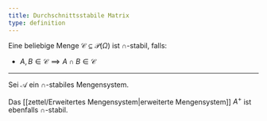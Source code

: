 ```yaml
---
title: Durchschnittsstabile Matrix
type: definition
---
```


Eine beliebige Menge $\mathcal{C} \subseteq \mathcal{P}(\Omega)$ ist $\cap$-stabil, falls:
- $A, B \in \mathcal{C} \implies A \cap B \in \mathcal{C}$

---

Sei $\mathcal{A}$ ein $\cap$-stabiles Mengensystem.

Das [[zettel/Erweitertes Mengensystem|erweiterte Mengensystem]] $A^+$ ist ebenfalls $\cap$-stabil.